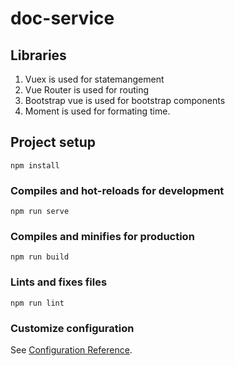 # doc-service

## Libraries
1. Vuex is used for statemangement
2. Vue Router is used for routing
3. Bootstrap vue is used for bootstrap components
4. Moment is used for formating time.

## Project setup
```
npm install
```

### Compiles and hot-reloads for development
```
npm run serve
```

### Compiles and minifies for production
```
npm run build
```

### Lints and fixes files
```
npm run lint
```

### Customize configuration
See [Configuration Reference](https://cli.vuejs.org/config/).
